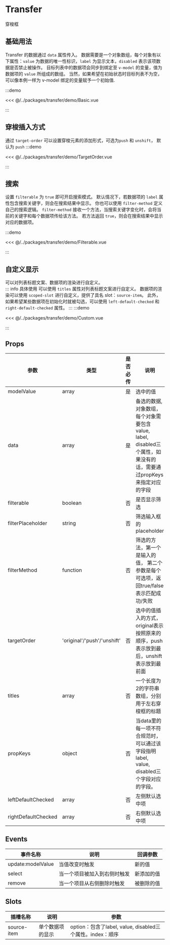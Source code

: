 # Transfer

穿梭框

## 基础用法

Transfer 的数据通过 `data` 属性传入。 数据需要是一个对象数组，每个对象有以下属性：`value` 为数据的唯一性标识，`label` 为显示文本，`disabled` 表示该项数据是否禁止被操作。 目标列表中的数据项会同步到绑定至 `v-model` 的变量，值为数据项的 `value` 所组成的数组。 当然，如果希望在初始状态时目标列表不为空，可以像本例一样为 v-model 绑定的变量赋予一个初始值.

:::demo

<<< @/../packages/transfer/demo/Basic.vue

:::

## 穿梭插入方式

通过 `target-order` 可以设置穿梭元素的添加形式，可选为`push` 和 `unshift`， 默认为 `push`
:::demo

<<< @/../packages/transfer/demo/TargetOrder.vue

:::

## 搜索

设置 `filterable` 为 `true` 即可开启搜索模式。 默认情况下，若数据项的 `label` 属性包含搜索关键字，则会在搜索结果中显示。 你也可以使用 `filter-method` 定义自己的搜索逻辑。 `filter-method` 接收一个方法，当搜索关键字变化时，会将当前的关键字和每个数据项传给该方法。 若方法返回 `true`，则会在搜索结果中显示对应的数据项。

:::demo

<<< @/../packages/transfer/demo/Filterable.vue

:::

## 自定义显示
可以对列表标题文案、数据项的渲染进行自定义。<br/>
::: info 具体使用
可以使用 `titles` 属性对列表标题文案进行自定义。 数据项的渲染可以使用 `scoped-slot` 进行自定义，提供了具名 slot：`source-item`。 此外，如果希望某些数据项在初始化时就被勾选，可以使用 `left-default-checked` 和 `right-default-checked` 属性。
:::
:::demo

<<< @/../packages/transfer/demo/Custom.vue

:::

## Props

| 参数 |  类型   | 是否必传 |   说明       | 默认值 |
| ---- | ------ | ----- | ------------- | ----- |
| modelValue | array | 是 | 选中的值 | - |
| data | array | 是 | 备选的数据, 对象数组，每个对象需要包含 value, label, disabled三个属性，如果没有的话，需要通过propKeys来指定对应的字段  | - |
| filterable | boolean | 否 | 是否显示筛选 | false |
| filterPlaceholder | string | 否 | 筛选输入框的placeholder | '请输入搜索内容' |
| filterMethod | function | 否 | 筛选的方法，第一个是输入的值， 第二个参数是每个可选项，返回true/false表示匹配成功/失败 | (word, option) => option.label.indexOf(word) > -1 |
| targetOrder | 'original'/'push'/'unshift' | 否 | 选中的值插入的方式，original表示按照原来的顺序，push表示放到最后，unshift表示放到最前面 | 'original' |
| titles | array | 否 | 一个长度为2的字符串数组，分别用于左右穿梭框的标题 | ['列表1', '列表2'] |
| propKeys | object | 否 | 当data里的每一项不符合规范时，可以通过该字段指明 label, value, disabled三个字段对应的字段。| ({ value: 'value', label: 'label', disabled: 'disabled'}) |
| leftDefaultChecked | array | 否 | 左侧默认选中项 | [] |
| rightDefaultChecked | array | 否 | 右侧默认选中项 | [] |

## Events

| 事件名称 |  说明   | 回调参数 |
| ---- | ------ | ----- |
| update:modelValue | 当值改变时触发 | 新的值 |
| select | 当一个项目被加入到右侧时触发 | 新添加的值 |
| remove | 当一个项目从右侧删除时触发 | 被删除的值 |

## Slots

| 插槽名称 |  说明   | 参数 |
| ---- | ------ | ----- |
| source-item | 单个数据项的显示 | option：包含了label, value, disabled三个属性。index：顺序 |
